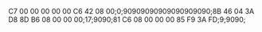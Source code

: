 C7 00 00 00 00 00 C6 42 08 00;0;90909090909090909090;8B 46 04 3A D8 8D B6 08 00 00 00;17;9090;81 C6 08 00 00 00 85 F9 3A FD;9;9090;
